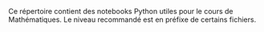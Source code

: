 Ce répertoire contient des notebooks Python utiles pour le cours de Mathématiques.
Le niveau recommandé est en préfixe de certains fichiers.
